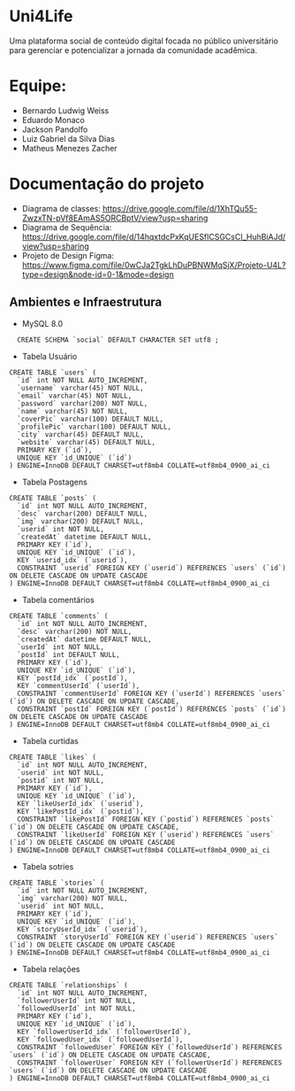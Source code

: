 # Uni4Life
Uma plataforma social de conteúdo digital focada no público universitário para gerenciar e potencializar a jornada da comunidade acadêmica.

# Equipe:
- Bernardo Ludwig Weiss
- Eduardo Monaco
- Jackson Pandolfo
- Luiz Gabriel da Silva Dias
- Matheus Menezes Zacher

# Documentação do projeto

- Diagrama de classes: https://drive.google.com/file/d/1XhTQu55-ZwzxTN-pVf8EAmAS5ORCBptV/view?usp=sharing
- Diagrama de Sequência: https://drive.google.com/file/d/14hqxtdcPxKqUESflCSGCsCI_HuhBiAJd/view?usp=sharing
- Projeto de Design Figma: https://www.figma.com/file/0wCJa2TgkLhDuPBNWMqSjX/Projeto-U4L?type=design&node-id=0-1&mode=design

## Ambientes e Infraestrutura
- MySQL 8.0
```
  CREATE SCHEMA `social` DEFAULT CHARACTER SET utf8 ;
```
- Tabela Usuário
```
CREATE TABLE `users` (
  `id` int NOT NULL AUTO_INCREMENT,
  `username` varchar(45) NOT NULL,
  `email` varchar(45) NOT NULL,
  `password` varchar(200) NOT NULL,
  `name` varchar(45) NOT NULL,
  `coverPic` varchar(100) DEFAULT NULL,
  `profilePic` varchar(100) DEFAULT NULL,
  `city` varchar(45) DEFAULT NULL,
  `website` varchar(45) DEFAULT NULL,
  PRIMARY KEY (`id`),
  UNIQUE KEY `id_UNIQUE` (`id`)
) ENGINE=InnoDB DEFAULT CHARSET=utf8mb4 COLLATE=utf8mb4_0900_ai_ci

```
- Tabela Postagens
```
CREATE TABLE `posts` (
  `id` int NOT NULL AUTO_INCREMENT,
  `desc` varchar(200) DEFAULT NULL,
  `img` varchar(200) DEFAULT NULL,
  `userid` int NOT NULL,
  `createdAt` datetime DEFAULT NULL,
  PRIMARY KEY (`id`),
  UNIQUE KEY `id_UNIQUE` (`id`),
  KEY `userid_idx` (`userid`),
  CONSTRAINT `userid` FOREIGN KEY (`userid`) REFERENCES `users` (`id`) ON DELETE CASCADE ON UPDATE CASCADE
) ENGINE=InnoDB DEFAULT CHARSET=utf8mb4 COLLATE=utf8mb4_0900_ai_ci

```
- Tabela comentários
```
CREATE TABLE `comments` (
  `id` int NOT NULL AUTO_INCREMENT,
  `desc` varchar(200) NOT NULL,
  `createdAt` datetime DEFAULT NULL,
  `userId` int NOT NULL,
  `postId` int DEFAULT NULL,
  PRIMARY KEY (`id`),
  UNIQUE KEY `id_UNIQUE` (`id`),
  KEY `postId_idx` (`postId`),
  KEY `commentUserId` (`userId`),
  CONSTRAINT `commentUserId` FOREIGN KEY (`userId`) REFERENCES `users` (`id`) ON DELETE CASCADE ON UPDATE CASCADE,
  CONSTRAINT `postId` FOREIGN KEY (`postId`) REFERENCES `posts` (`id`) ON DELETE CASCADE ON UPDATE CASCADE
) ENGINE=InnoDB DEFAULT CHARSET=utf8mb4 COLLATE=utf8mb4_0900_ai_ci

```
- Tabela curtidas
```
CREATE TABLE `likes` (
  `id` int NOT NULL AUTO_INCREMENT,
  `userid` int NOT NULL,
  `postid` int NOT NULL,
  PRIMARY KEY (`id`),
  UNIQUE KEY `id_UNIQUE` (`id`),
  KEY `likeUserId_idx` (`userid`),
  KEY `likePostId_idx` (`postid`),
  CONSTRAINT `likePostId` FOREIGN KEY (`postid`) REFERENCES `posts` (`id`) ON DELETE CASCADE ON UPDATE CASCADE,
  CONSTRAINT `likeUserId` FOREIGN KEY (`userid`) REFERENCES `users` (`id`) ON DELETE CASCADE ON UPDATE CASCADE
) ENGINE=InnoDB DEFAULT CHARSET=utf8mb4 COLLATE=utf8mb4_0900_ai_ci

```
- Tabela sotries
```
CREATE TABLE `stories` (
  `id` int NOT NULL AUTO_INCREMENT,
  `img` varchar(200) NOT NULL,
  `userid` int NOT NULL,
  PRIMARY KEY (`id`),
  UNIQUE KEY `id_UNIQUE` (`id`),
  KEY `storyUserId_idx` (`userid`),
  CONSTRAINT `storyUserId` FOREIGN KEY (`userid`) REFERENCES `users` (`id`) ON DELETE CASCADE ON UPDATE CASCADE
) ENGINE=InnoDB DEFAULT CHARSET=utf8mb4 COLLATE=utf8mb4_0900_ai_ci

```
- Tabela relações
```
CREATE TABLE `relationships` (
  `id` int NOT NULL AUTO_INCREMENT,
  `followerUserId` int NOT NULL,
  `followedUserId` int NOT NULL,
  PRIMARY KEY (`id`),
  UNIQUE KEY `id_UNIQUE` (`id`),
  KEY `followerUserId_idx` (`followerUserId`),
  KEY `followedUser_idx` (`followedUserId`),
  CONSTRAINT `followedUser` FOREIGN KEY (`followedUserId`) REFERENCES `users` (`id`) ON DELETE CASCADE ON UPDATE CASCADE,
  CONSTRAINT `followerUser` FOREIGN KEY (`followerUserId`) REFERENCES `users` (`id`) ON DELETE CASCADE ON UPDATE CASCADE
) ENGINE=InnoDB DEFAULT CHARSET=utf8mb4 COLLATE=utf8mb4_0900_ai_ci

